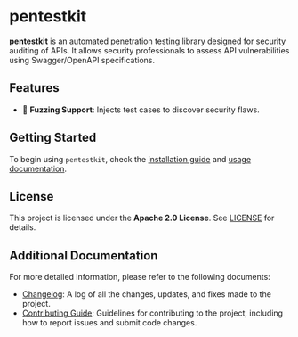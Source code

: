 # pentestkit

**pentestkit** is an automated penetration testing library designed for security auditing of APIs. It allows security professionals to assess API vulnerabilities using Swagger/OpenAPI specifications.

## Features
- 🔄 **Fuzzing Support**: Injects test cases to discover security flaws.

## Getting Started
To begin using `pentestkit`, check the [installation guide](docs/INSTALL.md) and [usage documentation](docs/USAGE.md).

## License
This project is licensed under the **Apache 2.0 License**. See [LICENSE](LICENSE) for details.

## Additional Documentation
For more detailed information, please refer to the following documents:
- [Changelog](docs/CHANGELOG.md): A log of all the changes, updates, and fixes made to the project.
- [Contributing Guide](docs/CONTRIBUTING.md): Guidelines for contributing to the project, including how to report issues and submit code changes.